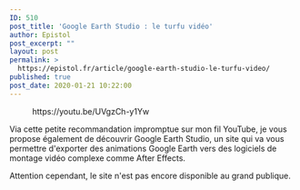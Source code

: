 ```yaml
---
ID: 510
post_title: 'Google Earth Studio : le turfu vidéo'
author: Epistol
post_excerpt: ""
layout: post
permalink: >
  https://epistol.fr/article/google-earth-studio-le-turfu-video/
published: true
post_date: 2020-01-21 10:22:00
---
```

<!-- wp:core-embed/youtube {"url":"https://youtu.be/UVgzCh-y1Yw","type":"video","providerNameSlug":"youtube","className":"wp-embed-aspect-16-9 wp-has-aspect-ratio"} -->
<figure class="wp-block-embed-youtube wp-block-embed is-type-video is-provider-youtube wp-embed-aspect-16-9 wp-has-aspect-ratio"><div class="wp-block-embed__wrapper">
https://youtu.be/UVgzCh-y1Yw
</div></figure>
<!-- /wp:core-embed/youtube -->

<!-- wp:paragraph -->
<p>Via cette petite recommandation impromptue sur mon fil YouTube, je vous propose également de découvrir Google Earth Studio, un site qui va vous permettre d'exporter des animations Google Earth vers des logiciels de montage vidéo complexe comme After Effects.</p>
<!-- /wp:paragraph -->

<!-- wp:paragraph -->
<p>Attention cependant, le site n'est pas encore disponible au grand publique.</p>
<!-- /wp:paragraph -->